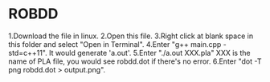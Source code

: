 # ROBDD




1.Download the file in linux.
2.Open this file.
3.Right click at blank space in this folder and select "Open in Terminal".
4.Enter "g++ main.cpp -std=c++11". It would generate 'a.out'.
5.Enter "./a.out XXX.pla" XXX is the name of PLA file, you would see robdd.dot if there's no error.
6.Enter "dot -T png robdd.dot > output.png". 
